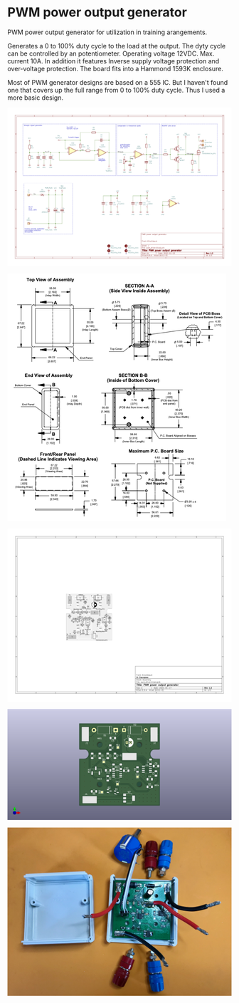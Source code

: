 # PWM power output generator

PWM power output generator for utilization in training arangements.

Generates a 0 to 100% duty cycle to the load at the output. The dyty cycle can be controlled by an potentiometer. Operating voltage 12VDC. Max. current 10A. In addition it features Inverse supply voltage protection and over-voltage protection. The board fits into a Hammond 1593K enclosure.

Most of PWM generator designs are based on a 555 IC. But I haven't found one that covers up the full range from 0 to 100% duty cycle. Thus I used a more basic design.

![schematic](pwm_generator.png)

![Enclosure](1593K.png)

![Assembly](pwm_driver-Assembly.png)

![PCB](pwm_driver.png)

![Photo](IMG_0087.jpeg)
